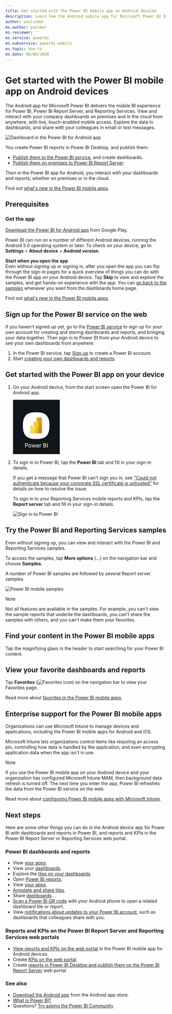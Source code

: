 ```yaml
---
title: Get started with the Power BI mobile app on Android devices
description: Learn how the Android mobile app for Microsoft Power BI brings Power BI to your pocket, with mobile access to business information on premises and in the cloud.
author: paulinbar
ms.author: painbar
ms.reviewer: ''
ms.service: powerbi
ms.subservice: powerbi-mobile
ms.topic: how-to
ms.date: 06/06/2020
---
```

# Get started with the Power BI mobile app on Android devices
The Android app for Microsoft Power BI delivers the mobile BI experience for Power BI, Power BI Report Server, and Reporting Services. View and interact with your company dashboards on premises and in the cloud from anywhere, with live, touch-enabled mobile access. Explore the data in dashboards, and share with your colleagues in email or text messages. 

![Dashboard in the Power BI for Android app](./media/mobile-android-app-get-started/power-bi-android-dashboard-optimized-090117.png)

You create Power BI reports in Power BI Desktop, and publish them:

* [Publish them to the Power BI service](../../fundamentals/power-bi-overview.md), and create dashboards.
* [Publish them on premises to Power BI Report Server](../../report-server/quickstart-create-powerbi-report.md).

Then in the Power BI app for Android, you interact with your dashboards and reports, whether on premises or in the cloud.

Find out [what's new in the Power BI mobile apps](mobile-whats-new-in-the-mobile-apps.md).

## Prerequisites

### Get the app

[Download the Power BI for Android app](https://go.microsoft.com/fwlink/?LinkID=544867) from Google Play.
  
Power BI can run on a number of different Android devices, running the Android 5.0 operating system or later. To check on your device, go to **Settings** > **About device** > **Android version**. 

**Start when you open the app**    
Even without signing up or signing in, after you open the app you can flip through the sign-in pages for a quick overview of things you can do with the Power BI app on your Android device. Tap **Skip** to view and explore the samples, and get hands-on experience with the app. You can [go back to the samples](mobile-android-app-get-started.md#try-the-power-bi-and-reporting-services-samples) whenever you want from the dashboards home page.

Find out [what's new in the Power BI mobile apps](mobile-whats-new-in-the-mobile-apps.md).

## Sign up for the Power BI service on the web
If you haven't signed up yet, go to the [Power BI service](https://powerbi.com/) to sign up for your own account for creating and storing dashboards and reports, and bringing your data together. Then sign in to Power BI from your Android device to see your own dashboards from anywhere.

1. In the Power BI service, tap [Sign up](https://go.microsoft.com/fwlink/?LinkID=513879) to create a Power BI account.
2. Start [creating your own dashboards and reports](../../fundamentals/service-get-started.md).

## Get started with the Power BI app on your device
1. On your Android device, from the start screen open the Power BI for Android app.
   
   ![Power BI icon](./media/mobile-android-app-get-started/power-bi-logo-android.png)
2. To sign in to Power BI, tap the **Power BI** tab and fill in your sign-in details.

    If you get a message that Power BI can't sign you in, see ["Could not authenticate because your corporate SSL certificate is untrusted"](mobile-android-app-error-corporate-ssl-account-is-untrusted.md) for details on how to resolve the issue.

   To sign in to your Reporting Services mobile reports and KPIs, tap the **Report server** tab and fill in your sign-in details.
   
   ![Sign in to Power BI](./media/mobile-android-app-get-started/power-bi-connect-to-login.png)

## Try the Power BI and Reporting Services samples
Even without signing up, you can view and interact with the Power BI and Reporting Services samples.

To access the samples, tap **More options** (...) on the navigation bar and choose **Samples**.

A number of Power BI samples are followed by several Report server samples.
   
   ![Power BI mobile samples](./media/mobile-android-app-get-started/power-bi-android-power-bi-samples.png)

   
   > [!NOTE]
   > Not all features are available in the samples. For example, you can't view the sample reports that underlie the dashboards, you can't share the samples with others, and you can't make them your favorites. 
   > 
   >

## Find your content in the Power BI mobile apps

Tap the magnifying glass in the header to start searching for your Power BI content.

## View your favorite dashboards and reports
Tap **Favorites** (![Favorites icon](./media/mobile-android-app-get-started/power-bi-mobile-apps-home-favorites-icon.png)) on the navigation bar to view your Favorites page. 

Read more about [favorites in the Power BI mobile apps](mobile-apps-favorites.md).

## Enterprise support for the Power BI mobile apps
Organizations can use Microsoft Intune to manage devices and applications, including the Power BI mobile apps for Android and iOS.

Microsoft Intune lets organizations control items like requiring an access pin, controlling how data is handled by the application, and even encrypting application data when the app isn't in use.

> [!NOTE]
> If you use the Power BI mobile app on your Android device and your organization has configured Microsoft Intune MAM, then background data refresh is turned off. The next time you enter the app, Power BI refreshes the data from the Power BI service on the web.
> 
> 

Read more about [configuring Power BI mobile apps with Microsoft Intune](../../admin/service-admin-mobile-intune.md). 

## Next steps
Here are some other things you can do in the Android device app for Power BI with dashboards and reports in Power BI, and reports and KPIs in the Power BI Report Server or Reporting Services web portal.

### Power BI dashboards and reports
* View [your apps](../../collaborate-share/service-create-distribute-apps.md).
* View your [dashboards](mobile-apps-view-dashboard.md).
* Explore the [tiles on your dashboards](mobile-tiles-in-the-mobile-apps.md).
* Open [Power BI reports](mobile-reports-in-the-mobile-apps.md).
* View [your apps](../../collaborate-share/service-create-distribute-apps.md).
* [Annotate and share tiles](mobile-annotate-and-share-a-tile-from-the-mobile-apps.md).
* Share [dashboards](mobile-share-dashboard-from-the-mobile-apps.md).
* [Scan a Power BI QR code](mobile-apps-qr-code.md) with your Android phone to open a related dashboard tile or report. 
* View [notifications about updates to your Power BI account](mobile-apps-notification-center.md), such as dashboards that colleagues share with you.

### Reports and KPIs on the Power BI Report Server and Reporting Services web portals
* [View reports and KPIs on the web portal](mobile-app-ssrs-kpis-mobile-on-premises-reports.md) in the Power BI mobile app for Android devices.
* Create [KPIs on the web portal](/sql/reporting-services/working-with-kpis-in-reporting-services).
* Create [reports in Power BI Desktop and publish them on the Power BI Report Server](../../report-server/quickstart-create-powerbi-report.md) web portal

### See also
* [Download the Android app](https://go.microsoft.com/fwlink/?LinkID=544867) from the Android app store.
* [What is Power BI?](../../fundamentals/power-bi-overview.md)
* Questions? [Try asking the Power BI Community](https://community.powerbi.com/)